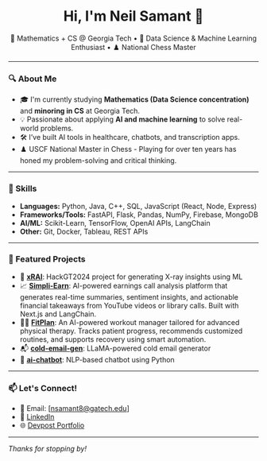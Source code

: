 <h1 align="center">Hi, I'm Neil Samant 👋</h1>
<p align="center">
  📍 Mathematics + CS @ Georgia Tech • 🧠 Data Science & Machine Learning Enthusiast • ♟️ National Chess Master
</p>

---

### 🔍 About Me
- 🎓 I'm currently studying **Mathematics (Data Science concentration)** and **minoring in CS** at Georgia Tech.
- 💡 Passionate about applying **AI and machine learning** to solve real-world problems.
- 🛠️ I’ve built AI tools in healthcare, chatbots, and transcription apps.
- ♟️ USCF National Master in Chess - Playing for over ten years has honed my problem-solving and critical thinking.

---

### 🧠 Skills
- **Languages:** Python, Java, C++, SQL, JavaScript (React, Node, Express)
- **Frameworks/Tools:** FastAPI, Flask, Pandas, NumPy, Firebase, MongoDB
- **AI/ML:** Scikit-Learn, TensorFlow, OpenAI APIs, LangChain
- **Other:** Git, Docker, Tableau, REST APIs

---

### 🚀 Featured Projects
- 🔬 [**xRAI**](https://github.com/neilsam19/xRAI): HackGT2024 project for generating X-ray insights using ML
- 📈 [**Simpli-Earn**](https://github.com/gt-big-data/simpli-earn): AI-powered earnings call analysis platform that generates real-time summaries, sentiment insights, and actionable financial takeaways from YouTube videos or library calls. Built with Next.js and LangChain.
- 🏋️‍♂️ [**FitPlan**](https://github.com/Nehal70/FitPlan): An AI-powered workout manager tailored for advanced physical therapy. Tracks patient progress, recommends customized routines, and supports recovery using smart automation.
- 📬 [**cold-email-gen**](https://github.com/neilsam19/cold-email-gen): LLaMA-powered cold email generator
- 🧠 [**ai-chatbot**](https://github.com/neilsam19/ai-chatbot): NLP-based chatbot using Python

---

### 📫 Let's Connect!
- 📧 Email: [nsamant8@gatech.edu]
- 💼 [LinkedIn](https://linkedin.com/in/neil-samant)
- 🌐 [Devpost Portfolio](https://devpost.com/checkninja)

---

_Thanks for stopping by!_
